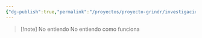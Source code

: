 ```yaml
---
{"dg-publish":true,"permalink":"/proyectos/proyecto-grindr/investigacion/entrevistas-2/","created":"2025-02-27T01:12:32.835-05:00","updated":"2025-02-27T01:13:30.440-05:00"}
---
```



>[!note] No entiendo
>No entiendo como funciona

